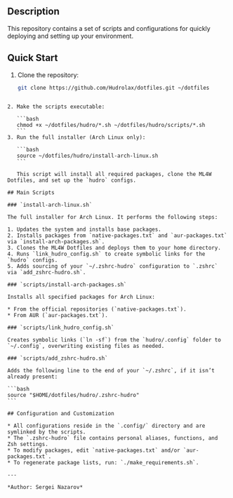 ## Description

This repository contains a set of scripts and configurations for quickly deploying and setting up your environment.

## Quick Start

1. Clone the repository:

   ```bash
   git clone https://github.com/Hudrolax/dotfiles.git ~/dotfiles
````

2. Make the scripts executable:

   ```bash
   chmod +x ~/dotfiles/hudro/*.sh ~/dotfiles/hudro/scripts/*.sh
   ```
3. Run the full installer (Arch Linux only):

   ```bash
   source ~/dotfiles/hudro/install-arch-linux.sh
   ```

   This script will install all required packages, clone the ML4W Dotfiles, and set up the `hudro` configs.

## Main Scripts

### `install-arch-linux.sh`

The full installer for Arch Linux. It performs the following steps:

1. Updates the system and installs base packages.
2. Installs packages from `native-packages.txt` and `aur-packages.txt` via `install-arch-packages.sh`.
3. Clones the ML4W Dotfiles and deploys them to your home directory.
4. Runs `link_hudro_config.sh` to create symbolic links for the `hudro` configs.
5. Adds sourcing of your `~/.zshrc-hudro` configuration to `.zshrc` via `add_zshrc-hudro.sh`.

### `scripts/install-arch-packages.sh`

Installs all specified packages for Arch Linux:

* From the official repositories (`native-packages.txt`).
* From AUR (`aur-packages.txt`).

### `scripts/link_hudro_config.sh`

Creates symbolic links (`ln -sf`) from the `hudro/.config` folder to `~/.config`, overwriting existing files as needed.

### `scripts/add_zshrc-hudro.sh`

Adds the following line to the end of your `~/.zshrc`, if it isn’t already present:

```bash
source "$HOME/dotfiles/hudro/.zshrc-hudro"
```

## Configuration and Customization

* All configurations reside in the `.config/` directory and are symlinked by the scripts.
* The `.zshrc-hudro` file contains personal aliases, functions, and Zsh settings.
* To modify packages, edit `native-packages.txt` and/or `aur-packages.txt`.
* To regenerate package lists, run: `./make_requirements.sh`.

---

*Author: Sergei Nazarov*
